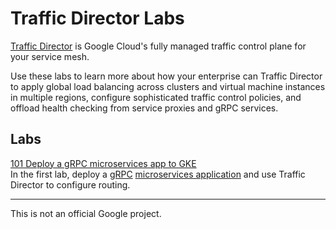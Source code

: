# Traffic Director Labs

[Traffic Director] is Google Cloud's fully managed traffic control plane for your service mesh.
   
Use these labs to learn more about how your enterprise can Traffic Director to apply global load balancing across clusters and virtual machine instances in multiple regions, configure sophisticated traffic control policies, and offload health checking from service proxies and gRPC services.

## Labs

[101 Deploy a gRPC microservices app to GKE]  
In the first lab, deploy a [gRPC] [microservices application] and use Traffic Director to configure routing.

[101 Deploy a gRPC microservices app to GKE]: labs/101-deploy-a-grpc-microservices-app
[microservices application]: https://github.com/GoogleCloudPlatform/microservices-demo
[gRPC]: https://grpc.io/
[Traffic Director]: https://cloud.google.com/traffic-director

---
This is not an official Google project.
